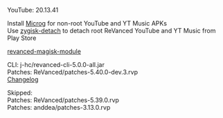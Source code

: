YouTube: 20.13.41  

Install [Microg](https://github.com/ReVanced/GmsCore/releases) for non-root YouTube and YT Music APKs  
Use [zygisk-detach](https://github.com/j-hc/zygisk-detach) to detach root ReVanced YouTube and YT Music from Play Store  

[revanced-magisk-module](https://github.com/j-hc/revanced-magisk-module)
  
CLI: j-hc/revanced-cli-5.0.0-all.jar  
Patches: ReVanced/patches-5.40.0-dev.3.rvp  
[Changelog](https://github.com/ReVanced/revanced-patches/releases/tag/v5.40.0-dev.3)  

Skipped:  
Patches: ReVanced/patches-5.39.0.rvp  
Patches: anddea/patches-3.13.0.rvp      
